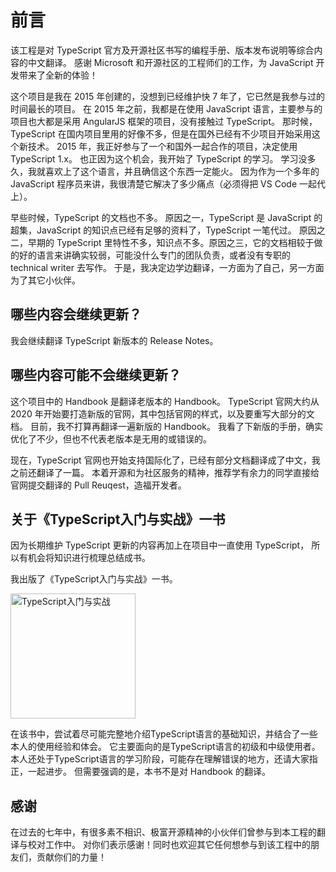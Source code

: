 # 前言

该工程是对 TypeScript 官方及开源社区书写的编程手册、版本发布说明等综合内容的中文翻译。
感谢 Microsoft 和开源社区的工程师们的工作，为 JavaScript 开发带来了全新的体验！

这个项目是我在 2015 年创建的，没想到已经维护快 7 年了，它已然是我参与过的时间最长的项目。
在 2015 年之前，我都是在使用 JavaScript 语言，主要参与的项目也大都是采用 AngularJS 框架的项目，没有接触过 TypeScript。
那时候，TypeScript 在国内项目里用的好像不多，但是在国外已经有不少项目开始采用这个新技术。
2015 年，我正好参与了一个和国外一起合作的项目，决定使用 TypeScript 1.x。
也正因为这个机会，我开始了 TypeScript 的学习。
学习没多久，我就喜欢上了这个语言，并且确信这个东西一定能火。
因为作为一个多年的 JavaScript 程序员来讲，我很清楚它解决了多少痛点（必须得把 VS Code 一起代上）。

早些时候，TypeScript 的文档也不多。
原因之一，TypeScript 是 JavaScript 的超集，JavaScript 的知识点已经有足够的资料了，TypeScript 一笔代过。
原因之二，早期的 TypeScript 里特性不多，知识点不多。原因之三，它的文档相较于做的好的语言来讲确实较弱，可能没什么专门的团队负责，或者没有专职的 technical writer 去写作。
于是，我决定边学边翻译，一方面为了自己，另一方面为了其它小伙伴。

## 哪些内容会继续更新？

我会继续翻译 TypeScript 新版本的 Release Notes。

## 哪些内容可能不会继续更新？

这个项目中的 Handbook 是翻译老版本的 Handbook。
TypeScript 官网大约从 2020 年开始要打造新版的官网，其中包括官网的样式，以及要重写大部分的文档。
目前，我不打算再翻译一遍新版的 Handbook。
我看了下新版的手册，确实优化了不少，但也不代表老版本是无用的或错误的。

现在，TypeScript 官网也开始支持国际化了，已经有部分文档翻译成了中文，我之前还翻译了一篇。
本着开源和为社区服务的精神，推荐学有余力的同学直接给官网提交翻译的 Pull Reuqest，造福开发者。

## 关于《TypeScript入门与实战》一书

因为长期维护 TypeScript 更新的内容再加上在项目中一直使用 TypeScript，
所以有机会将知识进行梳理总结成书。

我出版了《TypeScript入门与实战》一书。

<a href="https://github.com/zhongsp/TypeScript/issues/310"><img src="./zh/misc/ts-intro.png" alt="TypeScript入门与实战" width="200px" height="200px" style="vertical-align: bottom;"></a>

在该书中，尝试着尽可能完整地介绍TypeScript语言的基础知识，并结合了一些本人的使用经验和体会。
它主要面向的是TypeScript语言的初级和中级使用者。
本人还处于TypeScript语言的学习阶段，可能存在理解错误的地方，还请大家指正，一起进步。
但需要强调的是，本书不是对 Handbook 的翻译。

## 感谢

在过去的七年中，有很多素不相识、极富开源精神的小伙伴们曾参与到本工程的翻译与校对工作中。
对你们表示感谢！同时也欢迎其它任何想参与到该工程中的朋友们，贡献你们的力量！
